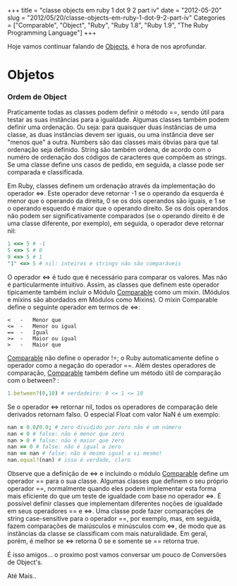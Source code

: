 +++
title = "classe objects em ruby 1 dot 9 2 part iv"
date = "2012-05-20"
slug = "2012/05/20/classe-objects-em-ruby-1-dot-9-2-part-iv"
Categories = ["Comparable", "Object", "Ruby", "Ruby 1.8", "Ruby 1.9", "The Ruby Programming Language"]
+++
<!--more-->
<p>Hoje vamos continuar falando de <a href="http://ruby-doc.org/core-1.9.3/Object.html">Objects</a>, é hora de nos aprofundar.</p>

<h1>Objetos</h1>

<h3>Ordem de Object</h3>

Praticamente todas as classes podem definir o método ==, sendo útil para testar as suas instâncias para a igualdade. Algumas
classes também podem definir uma ordenação. Ou seja: para quaisquer duas instâncias de uma classe, as duas instâncias devem ser iguais,
ou uma instância deve ser "menos que" a outra. Numbers são das classes mais óbvias para que tal ordenação seja definido.
String são também ordena, de acordo com o numéro de ordenação dos códigos de caracteres que compõem as strings. Se uma classe define
uns casos de pedido, em seguida, a classe pode ser comparada e classificada.

Em Ruby, classes definem um ordenação através da implementação do operador <=>. Este operador deve retornar -1 se o operando da esquerda
é menor que o operando da direita, 0 se os dois operandos são iguais, e 1 se o operando esquerdo é maior que o operando direito.
Se os dois operandos não podem ser	 significativamente comparados (se o operando direito é de uma classe diferente, por exemplo),
em seguida, o operador deve retornar nil:

``` ruby Operador <=>
1 <=> 5 # -1
5 <=> 5 # 0
9 <=> 5 # 1
"1" <=> 5 # nil: inteiros e strings não são comparáveis
```

O operador <=> é tudo que é necessário para comparar os valores. Mas não é particularmente intuitivo. Assim, as classes que definem
este operador tipicamente também incluir o Módulo <a href="http://ruby-doc.org/core-1.9.2/Comparable.html">Comparable</a> como um mixin.
(Módulos e mixins são abordados em Módulos como Mixins). O mixin Comparable define o seguinte operador em termos de <=>:

	< 	-	Menor que
	<=	-	Menor ou igual
	==	-	Igual
	>=	-	Maior ou igual
	>	-	Maior que

<a href="http://ruby-doc.org/core-1.9.2/Comparable.html">Comparable</a> não define o operador !=; o Ruby automaticamente define o
operador como a negação do operador ==. Além destes operadores de comparação, <a href="http://ruby-doc.org/core-1.9.2/Comparable.html">Comparable</a> também define um método útil de comparação com o between? :

``` ruby Comparable between?
1.between?(0,10) # verdadeiro: 0 <= 1 <= 10
```

Se o operador <=> retornar nil, todos os operadores de comparação dele derivados retornam falso. O especial Float com valor NaN é um exemplo:

``` ruby Float NaN
nan = 0.0/0.0; # zero dividido por zero não é um número
nan < 0 # false: não é menor que zero
nan > 0 # false: não é maior que zero
nan == 0 # false: não é igual a zero
nan == nan # false: não é mesmo igual a si mesmo!
nan.equal?(nan) # isso é verdade, claro
```

Observe que a definição de <=> e incluindo o módulo <a href="http://ruby-doc.org/core-1.9.2/Comparable.html">Comparable</a> define um operador == para o sua classe. Algumas classes que definem o seu próprio operador ==, normalmente quando eles podem
implementar esta forma mais eficiente do que um teste de igualdade com base no operador <=>. É possível definir classes que
implementam diferentes noções de igualdade em seus operadores == e <=>. Uma classe pode fazer comparações de string case-sensitive
para o operador ==, por exemplo, mas, em seguida, fazem comparações de maiúsculos e minúsculos com <=>, de modo que as instâncias da classe
se classificam com mais naturalidade. Em geral, porém, é melhor se <=> retorna 0 se e somente se == retorna true.

É isso amigos... o proximo post vamos conversar um pouco de Conversões de Object's.

Até Mais..
